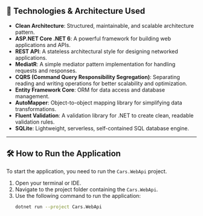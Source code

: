 ## 🚀 Technologies & Architecture Used

- **Clean Architecture**: Structured, maintainable, and scalable architecture pattern.
- **ASP.NET Core .NET 6**: A powerful framework for building web applications and APIs.
- **REST API**: A stateless architectural style for designing networked applications.
- **MediatR**: A simple mediator pattern implementation for handling requests and responses.
- **CQRS (Command Query Responsibility Segregation)**: Separating reading and writing operations for better scalability and optimization.
- **Entity Framework Core**: ORM for data access and database management.
- **AutoMapper**: Object-to-object mapping library for simplifying data transformations.
- **Fluent Validation**: A validation library for .NET to create clean, readable validation rules.
- **SQLite**: Lightweight, serverless, self-contained SQL database engine.

---

## 🛠️ How to Run the Application

To start the application, you need to run the `Cars.WebApi` project.  

1. Open your terminal or IDE.
2. Navigate to the project folder containing the `Cars.WebApi`.
3. Use the following command to run the application:
   ```bash
   dotnet run --project Cars.WebApi
